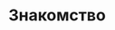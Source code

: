 ---
title: Знакомство
description: Знакомство с генератором нагрузки Yandex Pandora
categories: [Get started]
weight: 1
---